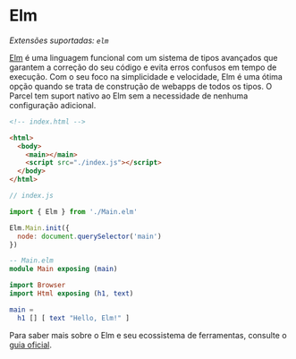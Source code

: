 # Elm

_Extensões suportadas: `elm`_

[Elm](https://elm-lang.org/) é uma linguagem funcional com um sistema de tipos avançados que garantem a correção do seu código e evita erros confusos em tempo de execução. Com o seu foco na simplicidade e velocidade, Elm é uma ótima opção quando se trata de construção de webapps de todos os tipos. O Parcel tem suport nativo ao Elm sem a necessidade de nenhuma configuração adicional.

```html
<!-- index.html -->

<html>
  <body>
    <main></main>
    <script src="./index.js"></script>
  </body>
</html>
```

```javascript
// index.js

import { Elm } from './Main.elm'

Elm.Main.init({
  node: document.querySelector('main')
})
```

```elm
-- Main.elm
module Main exposing (main)

import Browser
import Html exposing (h1, text)

main =
  h1 [] [ text "Hello, Elm!" ]
```

Para saber mais sobre o Elm e seu ecossistema de ferramentas, consulte o [guia oficial](https://guide.elm-lang.org/).
